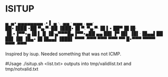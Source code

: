 # ISITUP

 ▄ .▄▪  ▄▄▄▄▄▄▄▄ .• ▌ ▄ ·. .▄▄ · ▄▄▄ . ▄▄·  
██▪▐███ •██  ▀▄.▀··██ ▐███▪▐█ ▀. ▀▄.▀·▐█ ▌▪
██▀▐█▐█· ▐█.▪▐▀▀▪▄▐█ ▌▐▌▐█·▄▀▀▀█▄▐▀▀▪▄██ ▄▄
██▌▐▀▐█▌ ▐█▌·▐█▄▄▌██ ██▌▐█▌▐█▄▪▐█▐█▄▄▌▐███▌ 
▀▀▀ ·▀▀▀ ▀▀▀  ▀▀▀ ▀▀  █▪▀▀▀ ▀▀▀▀  ▀▀▀ ·▀▀▀ 

Inspired by isup. Needed something that was not ICMP.

#Usage
./isitup.sh <list.txt>
outputs into tmp/validlist.txt and tmp/notvalid.txt

